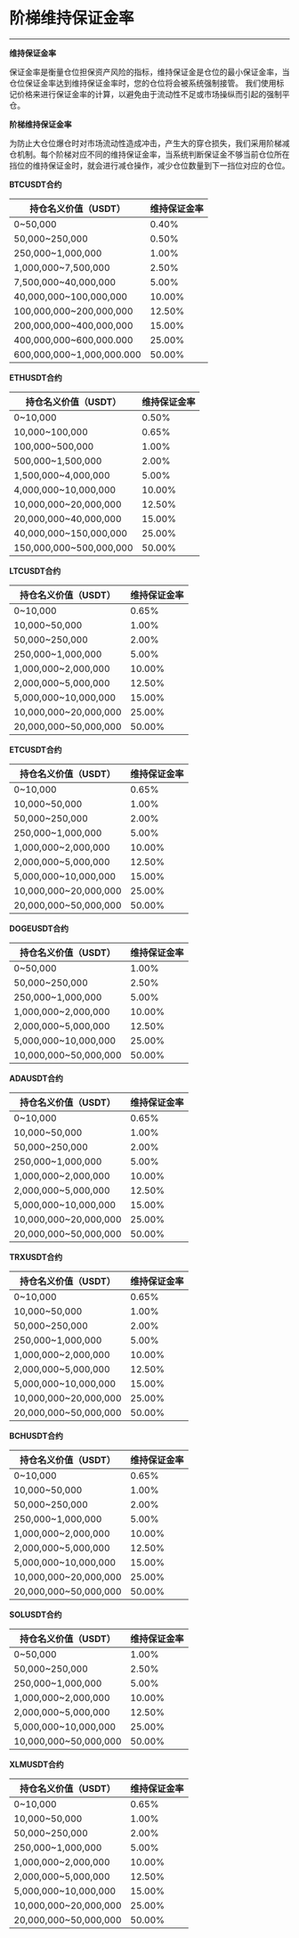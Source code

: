 # **阶梯维持保证金率**

------

**维持保证金率**

保证金率是衡量仓位担保资产风险的指标，维持保证金是仓位的最小保证金率，当仓位保证金率达到维持保证金率时，您的仓位将会被系统强制接管。 我们使用标记价格来进行保证金率的计算，以避免由于流动性不足或市场操纵而引起的强制平仓。

**阶梯维持保证金率**

为防止大仓位爆仓时对市场流动性造成冲击，产生大的穿仓损失，我们采用阶梯减仓机制。每个阶梯对应不同的维持保证金率，当系统判断保证金不够当前仓位所在挡位的维持保证金时，就会进行减仓操作，减少仓位数量到下一挡位对应的仓位。

**BTCUSDT合约**

| 持仓名义价值（USDT）    | 维持保证金率 |
| ------------------------- | ------------ |
| 0~50,000                  | 0.40%        |
| 50,000~250,000            | 0.50%        |
| 250,000~1,000,000         | 1.00%        |
| 1,000,000~7,500,000       | 2.50%        |
| 7,500,000~40,000,000      | 5.00%        |
| 40,000,000~100,000,000    | 10.00%       |
| 100,000,000~200,000,000   | 12.50%       |
| 200,000,000~400,000,000   | 15.00%       |
| 400,000,000~600,000.000   | 25.00%       |
| 600,000,000~1,000,000.000 | 50.00%       |

**ETHUSDT合约**

| 持仓名义价值（USDT）  | 维持保证金率 |
| ------------------------- | ------------ |
| 0~10,000                  | 0.50%        |
| 10,000~100,000            | 0.65%        |
| 100,000~500,000           | 1.00%        |
| 500,000~1,500,000         | 2.00%        |
| 1,500,000~4,000,000       | 5.00%        |
| 4,000,000~10,000,000      | 10.00%       |
| 10,000,000~20,000,000     | 12.50%       |
| 20,000,000~40,000,000     | 15.00%       |
| 40,000,000~150,000,000    | 25.00%       |
| 150,000,000~500,000,000   | 50.00%       |

**LTCUSDT合约**

| 持仓名义价值（USDT）  | 维持保证金率 |
| ------------------------- | ------------ |
| 0~10,000                  | 0.65%        |
| 10,000~50,000             | 1.00%        |
| 50,000~250,000            | 2.00%        |
| 250,000~1,000,000         | 5.00%        |
| 1,000,000~2,000,000       | 10.00%       |
| 2,000,000~5,000,000       | 12.50%       |
| 5,000,000~10,000,000      | 15.00%       |
| 10,000,000~20,000,000     | 25.00%       |
| 20,000,000~50,000,000     | 50.00%       |

**ETCUSDT合约**

| 持仓名义价值（USDT）  | 维持保证金率 |
| ------------------------- | ------------ |
| 0~10,000                  | 0.65%        |
| 10,000~50,000             | 1.00%        |
| 50,000~250,000            | 2.00%        |
| 250,000~1,000,000         | 5.00%        |
| 1,000,000~2,000,000       | 10.00%       |
| 2,000,000~5,000,000       | 12.50%       |
| 5,000,000~10,000,000      | 15.00%       |
| 10,000,000~20,000,000     | 25.00%       |
| 20,000,000~50,000,000     | 50.00%       |

**DOGEUSDT合约**

| 持仓名义价值（USDT）  | 维持保证金率 |
| ------------------------- | ------------ |
| 0~50,000                  | 1.00%        |
| 50,000~250,000            | 2.50%        |
| 250,000~1,000,000         | 5.00%        |
| 1,000,000~2,000,000       | 10.00%       |
| 2,000,000~5,000,000       | 12.50%       |
| 5,000,000~10,000,000      | 25.00%       |
| 10,000,000~50,000,000     | 50.00%       |

**ADAUSDT合约**

| 持仓名义价值（USDT）  | 维持保证金率 |
| ------------------------- | ------------ |
| 0~10,000                  | 0.65%        |
| 10,000~50,000             | 1.00%        |
| 50,000~250,000            | 2.00%        |
| 250,000~1,000,000         | 5.00%        |
| 1,000,000~2,000,000       | 10.00%       |
| 2,000,000~5,000,000       | 12.50%       |
| 5,000,000~10,000,000      | 15.00%       |
| 10,000,000~20,000,000     | 25.00%       |
| 20,000,000~50,000,000     | 50.00%       |

**TRXUSDT合约**

| 持仓名义价值（USDT）  | 维持保证金率 |
| ------------------------- | ------------ |
| 0~10,000                  | 0.65%        |
| 10,000~50,000             | 1.00%        |
| 50,000~250,000            | 2.00%        |
| 250,000~1,000,000         | 5.00%        |
| 1,000,000~2,000,000       | 10.00%       |
| 2,000,000~5,000,000       | 12.50%       |
| 5,000,000~10,000,000      | 15.00%       |
| 10,000,000~20,000,000     | 25.00%       |
| 20,000,000~50,000,000     | 50.00%       |

**BCHUSDT合约**

| 持仓名义价值（USDT）  | 维持保证金率 |
| ------------------------- | ------------ |
| 0~10,000                  | 0.65%        |
| 10,000~50,000             | 1.00%        |
| 50,000~250,000            | 2.00%        |
| 250,000~1,000,000         | 5.00%        |
| 1,000,000~2,000,000       | 10.00%       |
| 2,000,000~5,000,000       | 12.50%       |
| 5,000,000~10,000,000      | 15.00%       |
| 10,000,000~20,000,000     | 25.00%       |
| 20,000,000~50,000,000     | 50.00%       |

**SOLUSDT合约**

| 持仓名义价值（USDT）  | 维持保证金率 |
| ------------------------- | ------------ |
| 0~50,000                  | 1.00%        |
| 50,000~250,000            | 2.50%        |
| 250,000~1,000,000         | 5.00%        |
| 1,000,000~2,000,000       | 10.00%       |
| 2,000,000~5,000,000       | 12.50%       |
| 5,000,000~10,000,000      | 25.00%       |
| 10,000,000~50,000,000     | 50.00%       |

**XLMUSDT合约**

| 持仓名义价值（USDT）  | 维持保证金率 |
| ------------------------- | ------------ |
| 0~10,000                  | 0.65%        |
| 10,000~50,000             | 1.00%        |
| 50,000~250,000            | 2.00%        |
| 250,000~1,000,000         | 5.00%        |
| 1,000,000~2,000,000       | 10.00%       |
| 2,000,000~5,000,000       | 12.50%       |
| 5,000,000~10,000,000      | 15.00%       |
| 10,000,000~20,000,000     | 25.00%       |
| 20,000,000~50,000,000     | 50.00%       |